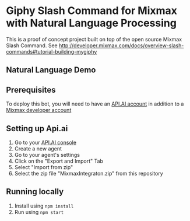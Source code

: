 # Giphy Slash Command for Mixmax with Natural Language Processing

This is a proof of concept project built on top of the open source Mixmax Slash Command. See <http://developer.mixmax.com/docs/overview-slash-commands#tutorial-building-mygiphy> 

## Natural Language Demo


## Prerequisites

To deploy this bot, you will need to have an [API.AI account](https://console.api.ai/) 
in addition to a [Mixmax developer account](https://developer.mixmax.com/)

## Setting up Api.ai

1. Go to your [API.AI console](https://console.api.ai/) 
2. Create a new agent
3. Go to your agent's settings
4. Click on the "Export and Import" Tab
5. Select "Import from zip"
6. Select the zip file "MixmaxIntegraton.zip" from this repository

## Running locally

1. Install using `npm install`
2. Run using `npm start`
